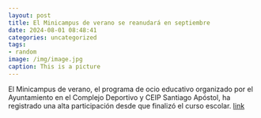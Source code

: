 ```yaml
---
layout: post
title: El Minicampus de verano se reanudará en septiembre
date: 2024-08-01 08:48:41
categories: uncategorized
tags:
- random
image: /img/image.jpg
caption: This is a picture
---
```

El Minicampus de verano, el programa de ocio educativo organizado por el Ayuntamiento en el Complejo Deportivo y CEIP Santiago Apóstol, ha registrado una alta participación desde que finalizó el curso escolar.   [link](https://www.ayto-villacanada.es/noticias/el-minicampus-de-verano-se-reanudara-en-septiembre/)
